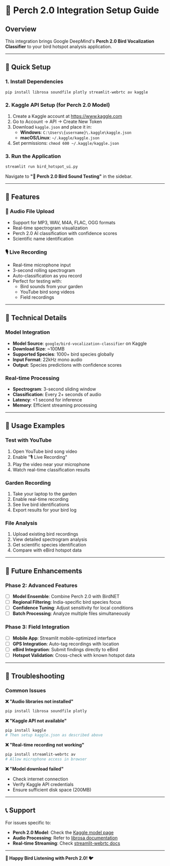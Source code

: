 # 🎵 Perch 2.0 Integration Setup Guide

## Overview
This integration brings Google DeepMind's **Perch 2.0 Bird Vocalization Classifier** to your bird hotspot analysis application.

---

## 🚀 Quick Setup

### 1. Install Dependencies
```bash
pip install librosa soundfile plotly streamlit-webrtc av kaggle
```

### 2. Kaggle API Setup (for Perch 2.0 Model)
1. Create a Kaggle account at https://www.kaggle.com
2. Go to Account → API → Create New Token
3. Download `kaggle.json` and place it in:
   - **Windows**: `C:\Users\{username}\.kaggle\kaggle.json`
   - **macOS/Linux**: `~/.kaggle/kaggle.json`
4. Set permissions: `chmod 600 ~/.kaggle/kaggle.json`

### 3. Run the Application
```bash
streamlit run bird_hotspot_ui.py
```

Navigate to **"🎵 Perch 2.0 Bird Sound Testing"** in the sidebar.

---

## 🎯 Features

### 📁 Audio File Upload
- Support for MP3, WAV, M4A, FLAC, OGG formats
- Real-time spectrogram visualization
- Perch 2.0 AI classification with confidence scores
- Scientific name identification

### 🎙️ Live Recording
- Real-time microphone input
- 3-second rolling spectrogram
- Auto-classification as you record
- Perfect for testing with:
  - Bird sounds from your garden
  - YouTube bird song videos
  - Field recordings

---

## 🔧 Technical Details

### Model Integration
- **Model Source**: `google/bird-vocalization-classifier` on Kaggle
- **Download Size**: ~100MB
- **Supported Species**: 1000+ bird species globally
- **Input Format**: 22kHz mono audio
- **Output**: Species predictions with confidence scores

### Real-time Processing
- **Spectrogram**: 3-second sliding window
- **Classification**: Every 2+ seconds of audio
- **Latency**: <1 second for inference
- **Memory**: Efficient streaming processing

---

## 🎵 Usage Examples

### Test with YouTube
1. Open YouTube bird song video
2. Enable "🎙️ Live Recording" 
3. Play the video near your microphone
4. Watch real-time classification results

### Garden Recording
1. Take your laptop to the garden
2. Enable real-time recording
3. See live bird identifications
4. Export results for your bird log

### File Analysis
1. Upload existing bird recordings
2. View detailed spectrogram analysis
3. Get scientific species identification
4. Compare with eBird hotspot data

---

## 🔮 Future Enhancements

### Phase 2: Advanced Features
- [ ] **Model Ensemble**: Combine Perch 2.0 with BirdNET
- [ ] **Regional Filtering**: India-specific bird species focus
- [ ] **Confidence Tuning**: Adjust sensitivity for local conditions
- [ ] **Batch Processing**: Analyze multiple files simultaneously

### Phase 3: Field Integration
- [ ] **Mobile App**: Streamlit mobile-optimized interface
- [ ] **GPS Integration**: Auto-tag recordings with location
- [ ] **eBird Integration**: Submit findings directly to eBird
- [ ] **Hotspot Validation**: Cross-check with known hotspot data

---

## 🐛 Troubleshooting

### Common Issues

**❌ "Audio libraries not installed"**
```bash
pip install librosa soundfile plotly
```

**❌ "Kaggle API not available"**
```bash
pip install kaggle
# Then setup kaggle.json as described above
```

**❌ "Real-time recording not working"**
```bash
pip install streamlit-webrtc av
# Allow microphone access in browser
```

**❌ "Model download failed"**
- Check internet connection
- Verify Kaggle API credentials
- Ensure sufficient disk space (200MB)

---

## 📞 Support

For issues specific to:
- **Perch 2.0 Model**: Check the [Kaggle model page](https://www.kaggle.com/models/google/bird-vocalization-classifier)
- **Audio Processing**: Refer to [librosa documentation](https://librosa.org/)
- **Real-time Streaming**: Check [streamlit-webrtc docs](https://github.com/whitphx/streamlit-webrtc)

---

**🎵 Happy Bird Listening with Perch 2.0! 🐦**

